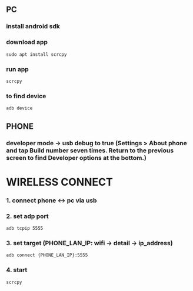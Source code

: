 
## PC 
### install android sdk
### download app
    sudo apt install scrcpy
### run app
    scrcpy
### to find device
    adb device
 
## PHONE
### developer mode -> usb debug to true (Settings > About phone and tap Build number seven times. Return to the previous screen to find Developer options at the bottom.)


# WIRELESS CONNECT
### 1. connect phone <-> pc via usb
### 2. set adp port
    adb tcpip 5555
### 3. set target (PHONE_LAN_IP: wifi -> detail -> ip_address)
    adb connect {PHONE_LAN_IP}:5555
### 4. start
    scrcpy
